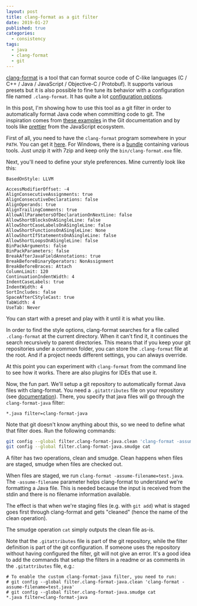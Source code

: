 ```yaml
---
layout: post
title: clang-format as a git filter
date: 2019-01-27
published: true
categories:
  - consistency
tags:
  - java
  - clang-format
  - git
---
```


[clang-format] is a tool that can format source code of C-like languages (C /
C++ / Java / JavaScript / Objective-C / Protobuf). It supports various presets
but it is also possible to fine tune its behavior with a configuration file
named `.clang-format`. It has quite a lot [configuration
options](https://clang.llvm.org/docs/ClangFormatStyleOptions.html).

In this post, I'm showing how to use this tool as a git filter in order to
automatically format Java code when committing code to git. The inspiration
comes from [these
examples](https://git-scm.com/book/en/v2/Customizing-Git-Git-Attributes) in the
Git documentation and by tools like [prettier](https://prettier.io/) from the
JavaScript ecosystem.

First of all, you need to have the `clang-format` program somewhere in your
`PATH`. You can get it [here](http://releases.llvm.org/download.html). For
Windows, there is a
[bundle](http://releases.llvm.org/7.0.1/LLVM-7.0.1-win64.exe) containing various
tools. Just unzip it with 7zip and keep only the `bin/clang-format.exe` file.

Next, you'll need to define your style preferences. Mine currently look like this:

```
BasedOnStyle: LLVM

AccessModifierOffset: -4
AlignConsecutiveAssignments: true
AlignConsecutiveDeclarations: false
AlignOperands: true
AlignTrailingComments: true
AllowAllParametersOfDeclarationOnNextLine: false
AllowShortBlocksOnASingleLine: false
AllowShortCaseLabelsOnASingleLine: false
AllowShortFunctionsOnASingleLine: None
AllowShortIfStatementsOnASingleLine: false
AllowShortLoopsOnASingleLine: false
BinPackArguments: false
BinPackParameters: false
BreakAfterJavaFieldAnnotations: true
BreakBeforeBinaryOperators: NonAssignment
BreakBeforeBraces: Attach
ColumnLimit: 120
ContinuationIndentWidth: 4
IndentCaseLabels: true
IndentWidth: 4
SortIncludes: false
SpaceAfterCStyleCast: true
TabWidth: 4
UseTab: Never
```

You can start with a preset and play with it until it is what you like.

In order to find the style options, clang-format searches for a file called
`.clang-format` at the current directory. When it can't find it, it continues
the search recursively to parent directories. This means that if you keep your
git repositories under a common folder, you can store the `.clang-format` file
at the root. And if a project needs different settings, you can always override.

At this point you can experiment with `clang-format` from the command line to
see how it works. There are also plugins for IDEs that use it.

Now, the fun part. We'll setup a git repository to automatically format Java
files with clang-format. You need a `.gitattributes` file on your repository
(see [documentation](https://git-scm.com/docs/gitattributes)). There, you
specify that java files will go through the `clang-format-java` filter:

```
*.java filter=clang-format-java
```

Note that git doesn't know anything about this, so we need to define what that filter does. Run the following commands:

```sh
git config --global filter.clang-format-java.clean 'clang-format -assume-filename=test.java'
git config --global filter.clang-format-java.smudge cat
```

A filter has two operations, clean and smudge. Clean happens when files are
staged, smudge when files are checked out.

When files are staged, we run `clang-format -assume-filename=test.java`. The
`-assume-filename` parameter helps clang-format to understand we're formatting a
Java file. This is needed because the input is received from the stdin and there
is no filename information available.

The effect is that when we're staging files (e.g. with `git add`) what is staged
goes first through clang-format and gets "cleaned" (hence the name of the clean
operation).

The smudge operation `cat` simply outputs the clean file as-is.

Note that the `.gitattributes` file is part of the git repository, while the
filter definition is part of the git configuration. If someone uses the
repository without having configured the filter, git will not give an error.
It's a good idea to add the commands that setup the filters in a readme or as
comments in the `.gitattributes` file, e.g.:

```
# To enable the custom clang-format-java filter, you need to run:
# git config --global filter.clang-format-java.clean 'clang-format -assume-filename=test.java'
# git config --global filter.clang-format-java.smudge cat
*.java filter=clang-format-java
```

[clang-format]: https://clang.llvm.org/docs/ClangFormat.html
